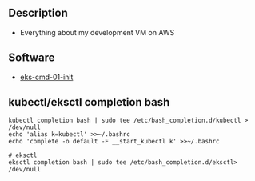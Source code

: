 ## Description 
 - Everything about my development VM on AWS

## Software
 - [eks-cmd-01-init](../pg-eks/eks-cmd-01-init.md)

## kubectl/eksctl completion bash 
```shell 
kubectl completion bash | sudo tee /etc/bash_completion.d/kubectl > /dev/null
echo 'alias k=kubectl' >>~/.bashrc
echo 'complete -o default -F __start_kubectl k' >>~/.bashrc

# eksctl
eksctl completion bash | sudo tee /etc/bash_completion.d/eksctl> /dev/null
```

